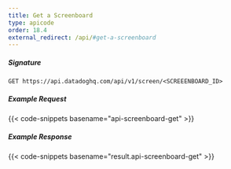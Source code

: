 ```yaml
---
title: Get a Screenboard
type: apicode
order: 18.4
external_redirect: /api/#get-a-screenboard
---
```


##### Signature
`GET https://api.datadoghq.com/api/v1/screen/<SCREEENBOARD_ID>`
##### Example Request
{{< code-snippets basename="api-screenboard-get" >}}
##### Example Response
{{< code-snippets basename="result.api-screenboard-get" >}}

